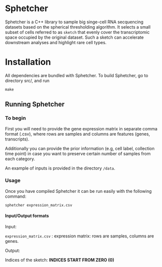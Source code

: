 # Sphetcher

Sphetcher is a C++ library to sample big singe-cell RNA secquencing datasets based on the spherical thresholding algorithm. It selects a small subset of cells referred to as ```sketch``` that evenly cover the transcriptomic space occupied by the original dataset. Such a sketch can accelerate downstream analyses and highlight rare cell types.


# Installation
All dependencies are bundled with Sphetcher. To build Sphetcher, go to directory src/, and run

```
make
```

## Running Sphetcher ##

### To begin ###

First you will need to provide the gene expression matrix in separate comma format (.csv), where rows are samples and columns are features (genes, transcripts).

Additionally you can provide the prior information (e.g, cell label, collection time point) in case you want to preserve certain number of samples from each category. 

An example of inputs is provided in the directory ```/data```. 

### Usage ###

Once you have compiled Sphetcher it can be run easily with the following command:

```
sphetcher expression_matrix.csv
```

#### Input/Output formats

Input: 

`expression_matrix.csv`
  : expression matrix: rows are samples, columns are genes.

Output:

Indices of the sketch: __INDICES START FROM ZERO (0)__


